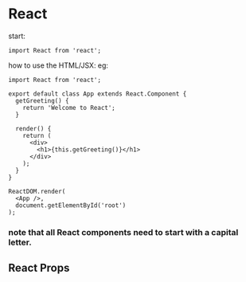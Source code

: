 # React

start:
```
import React from 'react';
```

how to use the HTML/JSX:
eg:
```
import React from 'react';

export default class App extends React.Component {
  getGreeting() {
    return 'Welcome to React';
  }

  render() {
    return (
      <div>
        <h1>{this.getGreeting()}</h1>
      </div>
    );
  }
}

ReactDOM.render(
  <App />,
  document.getElementById('root')
);
```

### note that all React components need to start with a capital letter.

## React Props

